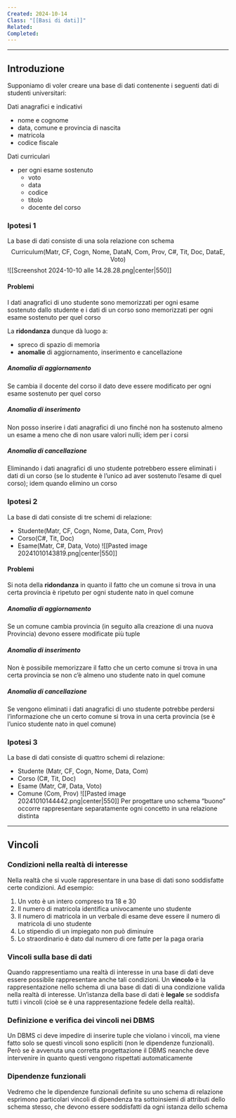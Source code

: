 ```yaml
---
Created: 2024-10-14
Class: "[[Basi di dati]]"
Related: 
Completed:
---
```

---
## Introduzione
Supponiamo di voler creare una base di dati contenente i seguenti dati di studenti universitari:

Dati anagrafici e indicativi
- nome e cognome
- data, comune e provincia di nascita
- matricola
- codice fiscale

Dati curriculari
- per ogni esame sostenuto
	- voto
	- data
	- codice
	- titolo
	- docente del corso

### Ipotesi 1
La base di dati consiste di una sola relazione con schema
$$
\text{Curriculum(Matr, CF, Cogn, Nome, DataN, Com, Prov, C\#, Tit, Doc, DataE, Voto)}
$$
![[Screenshot 2024-10-10 alle 14.28.28.png|center|550]]
#### Problemi
I dati anagrafici di uno studente sono memorizzati per ogni esame sostenuto dallo studente e i dati di un corso sono memorizzati per ogni esame sostenuto per quel corso

La **ridondanza** dunque dà luogo a:
- spreco di spazio di memoria
- **anomalie** di aggiornamento, inserimento e cancellazione

##### Anomalia di aggiornamento
Se cambia il docente del corso il dato deve essere modificato per ogni esame sostenuto per quel corso
##### Anomalia di inserimento
Non posso inserire i dati anagrafici di uno finché non ha sostenuto almeno un esame a meno che di non usare valori nulli; idem per i corsi
##### Anomalia di cancellazione
Eliminando i dati anagrafici di uno studente potrebbero essere eliminati i dati di un corso (se lo studente è l’unico ad aver sostenuto l’esame di quel corso); idem quando elimino un corso

### Ipotesi 2
La base di dati consiste di tre schemi di relazione:
- $\text{Studente(Matr, CF, Cogn, Nome, Data, Com, Prov)}$
- $\text{Corso(C\#, Tit, Doc)}$
- $\text{Esame(Matr, C\#, Data, Voto)}$
![[Pasted image 20241010143819.png|center|550]]

#### Problemi
Si nota della **ridondanza** in quanto il fatto che un comune si trova in una certa provincia è ripetuto per ogni studente nato in quel comune

##### Anomalia di aggiornamento
Se un comune cambia provincia (in seguito alla creazione di una nuova Provincia) devono essere modificate più tuple
##### Anomalia di inserimento
Non è possibile memorizzare il fatto che un certo comune si trova in una certa provincia se non c’è almeno uno studente nato in quel comune
##### Anomalia di cancellazione
Se vengono eliminati i dati anagrafici di uno studente potrebbe perdersi l’informazione che un certo comune si trova in una certa provincia (se è l’unico studente nato in quel comune)

### Ipotesi 3
La base di dati consiste di quattro schemi di relazione:
- $\text{Studente (Matr, CF, Cogn, Nome, Data, Com)}$
- $\text{Corso (C\#, Tit, Doc)}$
- $\text{Esame (Matr, C\#, Data, Voto)}$
- $\text{Comune (Com, Prov)}$
![[Pasted image 20241010144442.png|center|550]]
Per progettare uno schema “buono” occorre rappresentare separatamente ogni concetto in una relazione distinta

---
## Vincoli
### Condizioni nella realtà di interesse
Nella realtà che si vuole rappresentare in una base di dati sono soddisfatte certe condizioni. Ad esempio:
1. Un voto è un intero compreso tra 18 e 30
2. Il numero di matricola identifica univocamente uno studente
3. Il numero di matricola in un verbale di esame deve essere il numero di matricola di uno studente
4. Lo stipendio di un impiegato non può diminuire
5. Lo straordinario è dato dal numero di ore fatte per la paga oraria

### Vincoli sulla base di dati
Quando rappresentiamo una realtà di interesse in una base di dati deve essere possibile rappresentare anche tali condizioni.
Un **vincolo** è la rappresentazione nello schema di una base di dati di una condizione valida nella realtà di interesse.
Un’istanza della base di dati è **legale** se soddisfa tutti i vincoli (cioè se è una rappresentazione fedele della realtà).

### Definizione e verifica dei vincoli nei DBMS
Un DBMS ci deve impedire di inserire tuple che violano i vincoli, ma viene fatto solo se questi vincoli sono espliciti (non le dipendenze funzionali). Però se è avvenuta una corretta progettazione il DBMS neanche deve intervenire in quanto questi vengono rispettati automaticamente

### Dipendenze funzionali
Vedremo che le dipendenze funzionali definite su uno schema di relazione esprimono particolari vincoli di dipendenza tra sottoinsiemi di attributi dello schema stesso, che devono essere soddisfatti da ogni istanza dello schema